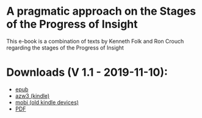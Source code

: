 # A pragmatic approach on the Stages of the Progress of Insight

This e-book is a combination of texts by Kenneth Folk and Ron Crouch regarding the stages of the Progress of Insight

# Downloads (V 1.1 - 2019-11-10):

- [epub](https://github.com/atrahhdis/pragmapoi/raw/master/ebooks/A%20pragmatic%20approach%20on%20the%20stages%20of%20the%20Progress%20of%20Insight.epub)
- [azw3 (kindle)](https://github.com/atrahhdis/pragmapoi/raw/master/ebooks/A%20pragmatic%20approach%20on%20the%20stages%20of%20the%20Progress%20of%20Insight.azw3)
- [mobi (old kindle devices)](https://github.com/atrahhdis/pragmapoi/raw/master/ebooks/A%20pragmatic%20approach%20on%20the%20stages%20of%20the%20Progress%20of%20Insight.mobi)
- [PDF](https://github.com/atrahhdis/pragmapoi/raw/master/ebooks/A%20pragmatic%20approach%20on%20the%20stages%20of%20the%20Progress%20of%20Insight.pdf)
